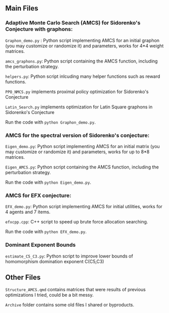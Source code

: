 ## Main Files

### Adaptive Monte Carlo Search (AMCS) for Sidorenko's Conjecture with graphons:

 `Graphon_demo.py` : Python script implementing AMCS for an initial graphon (you may customize or randomize it) and parameters, works for 4*4 weight matrices. 
 
 `amcs_graphons.py`: Python script containing the AMCS function, including the perturbation strategy.
 
 `helpers.py`: Python script inlcuding many helper functions such as reward functions.

 `PPO_NMCS.py` implements proximal policy optimization for Sidorenko's Conjecture

 `Latin_Search.py` implements optimization for Latin Square graphons in Sidorenko's Conjecture

 Run the code with `python Graphon_demo.py`.

### AMCS for the spectral version of Sidorenko's conjecture:

`Eigen_demo.py`:  Python script implementing AMCS for an initial matrix (you may customize or randomize it) and parameters, works for up to 8*8 matrices.

`Eigen_AMCS.py`: Python script containing the AMCS function, including the perturbation strategy.

 Run the code with `python Eigen_demo.py`.

### AMCS for EFX conjecture: 

`EFX_demo.py`: Python script implementing AMCS for initial utilities, works for 4 agents and 7 items.

`efxcpp.cpp`: C++ script to speed up brute force allocation searching.

Run the code with `python EFX_demo.py`.

### Dominant Exponent Bounds
`estimate_C5_C3.py`: Python script to improve lower bounds of homomorphism domination exponent C(C5,C3)


## Other Files

`Structure_AMCS.qmd` contains matrices that were results of previous optimizations I tried, could be a bit messy.

`Archive` folder contains some old files I shared or byproducts.
